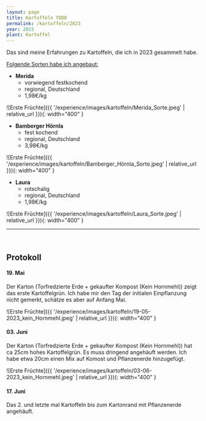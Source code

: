 ```yaml
---
layout: page
title: Kartoffeln TODO
permalink: /kartoffeln/2023
year: 2023
plant: Kartoffel
---
```


Das sind meine Erfahrungen zu Kartoffeln, die ich in 2023 gesammelt habe.

<u>Folgende Sorten habe ich angebaut:</u>
- **Merida**
    - vorwiegend festkochend
    - regional, Deutschland
    - 1,98€/kg

![Erste Früchte]({{ '/experience/images/kartoffeln/Merida_Sorte.jpeg' | relative_url }}){: width="400" }

- **Bamberger Hörnla**
    - fest kochend
    - regional, Deutschland
    - 3,98€/kg

![Erste Früchte]({{ '/experience/images/kartoffeln/Bamberger_Hörnla_Sorte.jpeg' | relative_url }}){: width="400" }

- **Laura**
    - rotschalig
    - regional, Deutschland
    - 1,98€/kg
    
![Erste Früchte]({{ '/experience/images/kartoffeln/Laura_Sorte.jpeg' | relative_url }}){: width="400" }

<hr>
<br>

## Protokoll
#### <b>19. Mai</b>
Der Karton (Torfredzierte Erde + gekaufter Kompost (Kein Hornmehl)) zeigt das erste Kartoffelgrün. Ich habe mir den Tag der initialen Einpflanzung nicht gemerkt, schätze es aber auf Anfang Mai.

![Erste Früchte]({{ '/experience/images/kartoffeln/19-05-2023_kein_Hornmehl.jpeg' | relative_url }}){: width="400" }

#### <b>03. Juni</b>
Der Karton (Torfredzierte Erde + gekaufter Kompost (Kein Hornmehl)) hat ca 25cm hohes Kartoffelgrün. Es muss dringend angehäuft werden. Ich habe etwa 20cm einen Mix auf Komost und Pflanzenerde hinzugefügt.

![Erste Früchte]({{ '/experience/images/kartoffeln/03-06-2023_kein_Hornmehl.jpeg' | relative_url }}){: width="400" }

#### <b>17. Juni</b>
Das 2. und letzte mal Kartoffeln bis zum Kartonrand mit Pflanzenerde angehäuft.

